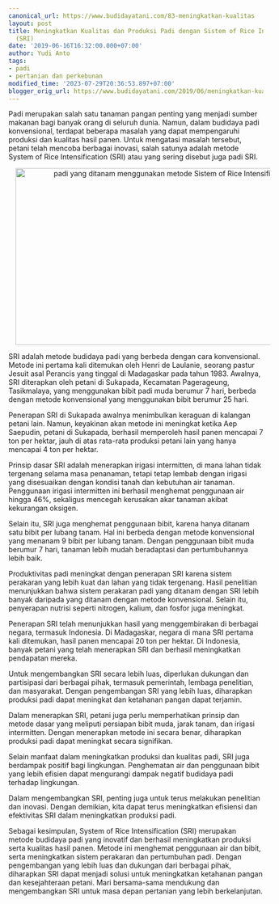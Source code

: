 ```yaml
---
canonical_url: https://www.budidayatani.com/83-meningkatkan-kualitas
layout: post
title: Meningkatkan Kualitas dan Produksi Padi dengan Sistem of Rice Intensification
  (SRI)
date: '2019-06-16T16:32:00.000+07:00'
author: Yudi Anto
tags:
- padi
- pertanian dan perkebunan
modified_time: '2023-07-29T20:36:53.897+07:00'
blogger_orig_url: https://www.budidayatani.com/2019/06/meningkatkan-kualitas-dan-produksi-padi.html
---
```


<p>Padi merupakan salah satu tanaman pangan penting yang menjadi sumber makanan bagi banyak orang di seluruh dunia. Namun, dalam budidaya padi konvensional, terdapat beberapa masalah yang dapat mempengaruhi produksi dan kualitas hasil panen. Untuk mengatasi masalah tersebut, petani telah mencoba berbagai inovasi, salah satunya adalah metode System of Rice Intensification (SRI) atau yang sering disebut juga padi SRI.</p><div class="separator" style="clear: both; text-align: center;"><a href="https://blogger.googleusercontent.com/img/b/R29vZ2xl/AVvXsEhkU0F5fC5ZxGXcFPCPRpm_uuS2tTfvgWj4hhynIu8jpcOzExL5ajuQVRDqDqAE5twjiRryzplRze1Py_S-NkISsi1rL6UE8vCMNPaaNvWXr3afQR_LhIOCrZUx6l9ZXZ3LsBRhhNEA8C_GvG30P-7c2cAFRLXZ93Yn-Mobn1KJy9_hiyC3zEpn0PTyp2bB/s2190/sri.jpg" imageanchor="1" style="margin-left: 1em; margin-right: 1em;"><img alt="padi yang ditanam menggunakan metode Sistem of Rice Intensification (SRI)" border="0" data-original-height="1200" data-original-width="2190" height="350" src="https://blogger.googleusercontent.com/img/b/R29vZ2xl/AVvXsEhkU0F5fC5ZxGXcFPCPRpm_uuS2tTfvgWj4hhynIu8jpcOzExL5ajuQVRDqDqAE5twjiRryzplRze1Py_S-NkISsi1rL6UE8vCMNPaaNvWXr3afQR_LhIOCrZUx6l9ZXZ3LsBRhhNEA8C_GvG30P-7c2cAFRLXZ93Yn-Mobn1KJy9_hiyC3zEpn0PTyp2bB/w640-h350/sri.jpg" width="640" /></a></div><p>SRI adalah metode budidaya padi yang berbeda dengan cara konvensional. Metode ini pertama kali ditemukan oleh Henri de Laulanie, seorang pastur Jesuit asal Perancis yang tinggal di Madagaskar pada tahun 1983. Awalnya, SRI diterapkan oleh petani di Sukapada, Kecamatan Pagerageung, Tasikmalaya, yang menggunakan bibit padi muda berumur 7 hari, berbeda dengan metode konvensional yang menggunakan bibit berumur 25 hari.</p><p>Penerapan SRI di Sukapada awalnya menimbulkan keraguan di kalangan petani lain. Namun, keyakinan akan metode ini meningkat ketika Aep Saepudin, petani di Sukapada, berhasil memperoleh hasil panen mencapai 7 ton per hektar, jauh di atas rata-rata produksi petani lain yang hanya mencapai 4 ton per hektar.</p><p>Prinsip dasar SRI adalah menerapkan irigasi intermitten, di mana lahan tidak tergenang selama masa penanaman, tetapi tetap lembab dengan irigasi yang disesuaikan dengan kondisi tanah dan kebutuhan air tanaman. Penggunaan irigasi intermitten ini berhasil menghemat penggunaan air hingga 46%, sekaligus mencegah kerusakan akar tanaman akibat kekurangan oksigen.</p><p>Selain itu, SRI juga menghemat penggunaan bibit, karena hanya ditanam satu bibit per lubang tanam. Hal ini berbeda dengan metode konvensional yang menanam 9 bibit per lubang tanam. Dengan penggunaan bibit muda berumur 7 hari, tanaman lebih mudah beradaptasi dan pertumbuhannya lebih baik.</p><p>Produktivitas padi meningkat dengan penerapan SRI karena sistem perakaran yang lebih kuat dan lahan yang tidak tergenang. Hasil penelitian menunjukkan bahwa sistem perakaran padi yang ditanam dengan SRI lebih banyak daripada yang ditanam dengan metode konvensional. Selain itu, penyerapan nutrisi seperti nitrogen, kalium, dan fosfor juga meningkat.</p><p>Penerapan SRI telah menunjukkan hasil yang menggembirakan di berbagai negara, termasuk Indonesia. Di Madagaskar, negara di mana SRI pertama kali ditemukan, hasil panen mencapai 20 ton per hektar. Di Indonesia, banyak petani yang telah menerapkan SRI dan berhasil meningkatkan pendapatan mereka.</p><p>Untuk mengembangkan SRI secara lebih luas, diperlukan dukungan dan partisipasi dari berbagai pihak, termasuk pemerintah, lembaga penelitian, dan masyarakat. Dengan pengembangan SRI yang lebih luas, diharapkan produksi padi dapat meningkat dan ketahanan pangan dapat terjamin.</p><p>Dalam menerapkan SRI, petani juga perlu memperhatikan prinsip dan metode dasar yang meliputi persiapan bibit muda, jarak tanam, dan irigasi intermitten. Dengan menerapkan metode ini secara benar, diharapkan produksi padi dapat meningkat secara signifikan.</p><p>Selain manfaat dalam meningkatkan produksi dan kualitas padi, SRI juga berdampak positif bagi lingkungan. Penghematan air dan penggunaan bibit yang lebih efisien dapat mengurangi dampak negatif budidaya padi terhadap lingkungan.</p><p>Dalam mengembangkan SRI, penting juga untuk terus melakukan penelitian dan inovasi. Dengan demikian, kita dapat terus meningkatkan efisiensi dan efektivitas SRI dalam meningkatkan produksi padi.</p><p>Sebagai kesimpulan, System of Rice Intensification (SRI) merupakan metode budidaya padi yang inovatif dan berhasil meningkatkan produksi serta kualitas hasil panen. Metode ini menghemat penggunaan air dan bibit, serta meningkatkan sistem perakaran dan pertumbuhan padi. Dengan pengembangan yang lebih luas dan dukungan dari berbagai pihak, diharapkan SRI dapat menjadi solusi untuk meningkatkan ketahanan pangan dan kesejahteraan petani. Mari bersama-sama mendukung dan mengembangkan SRI untuk masa depan pertanian yang lebih berkelanjutan.</p>